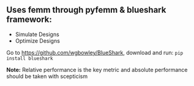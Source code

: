 ## Uses femm through pyfemm & blueshark framework:
- Simulate Designs
- Optimize Designs

Go to https://github.com/wgbowley/BlueShark, download and run: ```pip install blueshark```

<b>Note:</b> 
Relative performance is the key metric and absolute performance should be taken with scepticism
